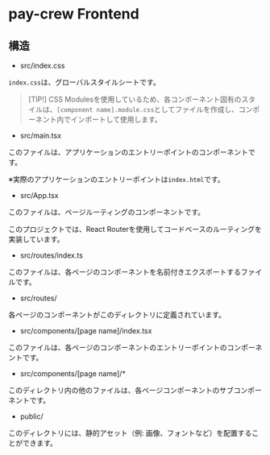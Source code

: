 # pay-crew Frontend
## 構造

- src/index.css

`index.css`は、グローバルスタイルシートです。

> [TIP!]
> CSS Modulesを使用しているため、各コンポーネント固有のスタイルは、`[component name].module.css`としてファイルを作成し、コンポーネント内でインポートして使用します。

- src/main.tsx

このファイルは、アプリケーションのエントリーポイントのコンポーネントです。

※実際のアプリケーションのエントリーポイントは`index.html`です。

- src/App.tsx

このファイルは、ページルーティングのコンポーネントです。

このプロジェクトでは、React Routerを使用してコードベースのルーティングを実装しています。

- src/routes/index.ts

このファイルは、各ページのコンポーネントを名前付きエクスポートするファイルです。

- src/routes/

各ページのコンポーネントがこのディレクトリに定義されています。


- src/components/[page name]/index.tsx

このファイルは、各ページのコンポーネントのエントリーポイントのコンポーネントです。

- src/components/[page name]/*

このディレクトリ内の他のファイルは、各ページコンポーネントのサブコンポーネントです。

- public/

このディレクトリには、静的アセット（例: 画像、フォントなど）を配置することができます。